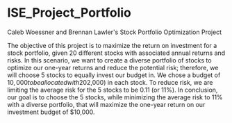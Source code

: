 # ISE_Project_Portfolio
Caleb Woessner and Brennan Lawler's Stock Portfolio Optimization Project

The objective of this project is to maximize the return on investment for a stock portfolio, given 20 different stocks with associated annual returns and risks. In this scenario, we want to create a diverse portfolio of stocks to optimize our one-year returns and reduce the potential risk; therefore, we will choose 5 stocks to equally invest our budget in. We chose a budget of $10,000 to be allocated with 20% ($2,000) in each stock. To reduce risk, we are limiting the average risk for the 5 stocks to be 0.11 (or 11%). In conclusion, our goal is to choose the 5 stocks, while minimizing the average risk to 11% with a diverse portfolio, that will maximize the one-year return on our investment budget of $10,000.

